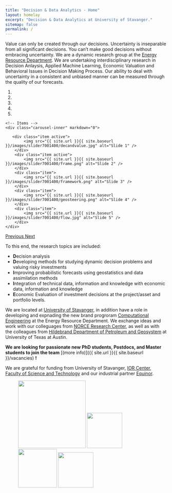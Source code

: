 ```yaml
---
title: "Decision & Data Analytics - Home"
layout: homelay
excerpt: "Decision & Data Analytics at University of Stavanger."
sitemap: false
permalink: /
---
```


Value can only be created through our decisions. Uncertainty is inseparable from all significant decisions. You can’t make good decisions without embracing uncertainty. We are a dynamic research group at the [Energy Resource Department](https://www.uis.no/faculty-of-science-and-technology/energy-resources/). We are undertaking interdisciplinary research in Decision Anlaysis, Applied Machine Learning, Economic Valuation and  Behavioral Issues in Decision Making Process.
Our ability to deal with uncertainty in a consistent and unbiased manner can be measured through the quality of our forecasts.



<div markdown="0" id="carousel" class="carousel slide" data-ride="carousel" data-interval="5000" data-pause="hover" >
    <!-- Menu -->
    <ol class="carousel-indicators">
        <li data-target="#carousel" data-slide-to="0" class="active"></li>
        <li data-target="#carousel" data-slide-to="1"></li>
        <li data-target="#carousel" data-slide-to="2"></li>
        <li data-target="#carousel" data-slide-to="3"></li>
        <li data-target="#carousel" data-slide-to="4"></li>
    </ol>

    <!-- Items -->
    <div class="carousel-inner" markdown="0">
       
       <div class="item active">
            <img src="{{ site.url }}{{ site.baseurl }}/images/slider7001400/decandvalue.jpg" alt="Slide 1" />
        </div>
        <div class="item active">
            <img src="{{ site.url }}{{ site.baseurl }}/images/slider7001400/frame.png" alt="Slide 2" />
        </div>
        <div class="item">
            <img src="{{ site.url }}{{ site.baseurl }}/images/slider7001400/framework.png" alt="Slide 3" />
        </div>
        <div class="item">
            <img src="{{ site.url }}{{ site.baseurl }}/images/slider7001400/geosteering.png" alt="Slide 4" />
        </div>
        <div class="item">
            <img src="{{ site.url }}{{ site.baseurl }}/images/slider7001400/flow.jpg" alt="Slide 5" />
        </div>
    </div>
  <a class="left carousel-control" href="#carousel" role="button" data-slide="prev">
    <span class="glyphicon glyphicon-chevron-left" aria-hidden="true"></span>
    <span class="sr-only">Previous</span>
  </a>
  <a class="right carousel-control" href="#carousel" role="button" data-slide="next">
    <span class="glyphicon glyphicon-chevron-right" aria-hidden="true"></span>
    <span class="sr-only">Next</span>
  </a>
</div>


To this end, the research topics are included:

+ **D**ecision analysis
+ **D**eveloping methods for studying dynamic decision problems and valuing risky investments
+ **I**mproving probabilistic forecasts using geostatistics and data assimilation methods
+ **I**ntegration of technical data, information and knowledge with economic data, information and knowledge 
+ **E**conomic Evaluation of investment decisions at the project/asset and portfolio levels.

We are located at [University of Stavanger](www.uis.no), in addition have a role in developing and expnading the new brand progroram [Computational Engineering](https://www.uis.no/studies/master-s-programmes-in-english/science-and-technology/computational-engineering/) at the Energy Resource Department. We exchange ideas and work with our colleguages from [NORCE Research Center](https://www.norceresearch.no/en/), as well as with the colleagues from [Hildebrand Department of Petroleum and Geosystem](https://www.pge.utexas.edu/) at University of Texas at Austin.

 **We are  looking for passionate new PhD students, Postdocs, and Master students to join the team** [(more info)]({{ site.url }}{{ site.baseurl }}/vacancies) **!**


We are grateful for funding from University of Stavanger, [IOR Center](https://www.uis.no/research/national-ior-centre-of-norway/), [Faculty of Science and Technology](https://www.uis.no/faculty-of-science-and-technology/) and our industrial partner [Equinor](https://www.equinor.com/en.html).

<figure class="fourth">
  <img src="{{ site.url }}{{ site.baseurl }}/images/logopic/logo_uis.png" style="width: 210px">
  <img src="{{ site.url }}{{ site.baseurl }}/images/logopic/logo_ior.png" style="width: 110px">
  <img src="{{ site.url }}{{ site.baseurl }}/images/logopic/logo_norce.jpg" style="width: 120px">
  <img src="{{ site.url }}{{ site.baseurl }}/images/logopic/logo_indu.jpg" style="width: 110px">
</figure>
